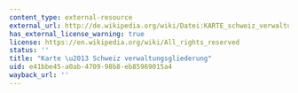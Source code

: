 ```yaml
---
content_type: external-resource
external_url: http://de.wikipedia.org/wiki/Datei:KARTE_schweiz_verwaltungsgliederung.png
has_external_license_warning: true
license: https://en.wikipedia.org/wiki/All_rights_reserved
status: ''
title: "Karte \u2013 Schweiz verwaltungsgliederung"
uid: e41bbe45-a0ab-4709-98b8-eb85969015a4
wayback_url: ''
---
```

